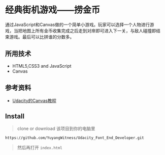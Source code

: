 # 经典街机游戏——捞金币
通过JavaScript和Canvas做的一个简单小游戏。玩家可以选择一个人物进行游戏，当把地图上所有金币收集完成之后走到对岸即可进入下一关，与敌人碰撞即结束游戏。最后可以比拼谁的分数多。

## 所用技术
- HTML5,CSS3 and JavaScript
- Canvas
## 参考资料
- [Udacity的Canvas教程](https://classroom.udacity.com/nanodegrees/nd001-cn-advanced/parts/82ba869b-bb0a-4ce8-847a-b59c6935ee05/modules/4468bcab-5934-4394-92d8-65d9b19f97b9/lessons/3163218691/concepts/31699687910923)

## Install
>clone or download 该项目到你的电脑里
```
https://github.com/YuyangWitness/Udacity_Font_End_Developer.git
```
>然后再打开 `index.html`